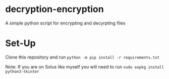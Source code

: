 # decryption-encryption
A simple python script for encrypting and decyrpting files

# Set-Up

Clone this repository and run
`python -m pip install -r requirements.txt`

Note: If you are on Solus like myself you will need to run 
`sudo eopkg install python3-tkinter`
